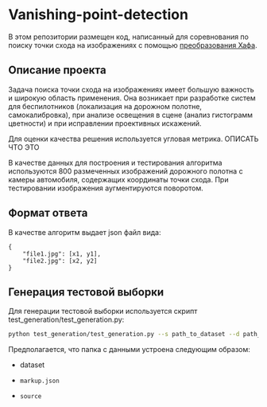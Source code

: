 # Vanishing-point-detection

В этом репозитории размещен код, написанный для соревнования
по поиску точки схода на изображениях с помощью [преобразования Хафа](https://en.wikipedia.org/wiki/Hough_transform).

## Описание проекта

Задача поиска точки схода на изображениях имеет большую важность и широкую область применения. 
Она возникает при разработке систем для беспилотников (локализация на дорожном полотне, самокалибровка), 
при анализе освещения в сцене (анализ гистограмм цветности) и при исправлении проективных искажений.

Для оценки качества решения используется угловая метрика. ОПИСАТЬ ЧТО ЭТО

В качестве данных для построения и тестирования алгоритма используются 800 размеченных изображений дорожного полотна 
с камеры автомобиля, содержащих координаты точки схода. При тестировании изображения аугментируются поворотом.

## Формат ответа

В качестве алгоритм выдает json файл вида:
```
{
    "file1.jpg": [x1, y1], 
    "file2.jpg": [x2, y2]
}
```

## Генерация тестовой выборки

Для генерации тестовой выборки используется скрипт test_generation/test_generation.py:

```bash
python test_generation/test_generation.py --s path_to_dataset --d path_to_save_new_dataset --num num_if_imgs_to_generate --seed seed
```

Предполагается, что папка с данными устроена следующим образом:
- dataset
-     markup.json
-     source

